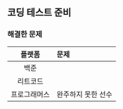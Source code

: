 ## 코딩 테스트 준비

### 해결한 문제
| 플랫폼  | 문제         |
|:---:|:-----------|
| 백준   |            |
| 리트코드 |            |
| 프로그래머스 | 완주하지 못한 선수 |

